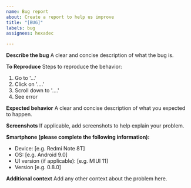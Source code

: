 ```yaml
---
name: Bug report
about: Create a report to help us improve
title: "[BUG]"
labels: bug
assignees: hexadec

---
```


**Describe the bug**
A clear and concise description of what the bug is.

**To Reproduce**
Steps to reproduce the behavior:
1. Go to '...'
2. Click on '....'
3. Scroll down to '....'
4. See error

**Expected behavior**
A clear and concise description of what you expected to happen.

**Screenshots**
If applicable, add screenshots to help explain your problem.

**Smartphone (please complete the following information):**
 - Device: [e.g. Redmi Note 8T]
 - OS: [e.g. Android 9.0]
 - UI version (if applicable): [e.g. MIUI 11]
 - Version [e.g. 0.8.0]

**Additional context**
Add any other context about the problem here.

